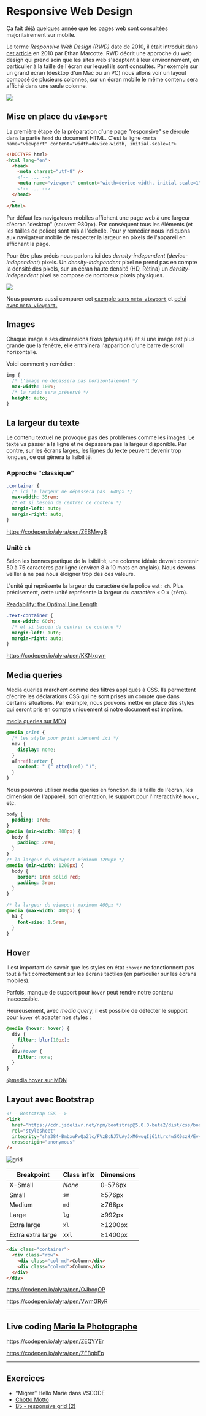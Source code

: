 # Responsive Web Design

Ça fait déjà quelques année que les pages web sont consultées majoritairement sur mobile.

Le terme _Responsive Web Design (RWD)_ date de 2010, il était introduit dans [cet article](https://alistapart.com/article/responsive-web-design/) en 2010 par Ethan Marcotte. RWD décrit une approche du web design qui prend soin que les sites web s'adaptent à leur environnement, en particulier à la taille de l'écran sur lequel ils sont consultés. Par exemple sur un grand écran (desktop d'un Mac ou un PC) nous allons voir un layout composé de plusieurs colonnes, sur un écran mobile le même contenu sera affiché dans une seule colonne.

![](https://wptemplates.pehaa.com/assets/alyra/diseno-web-responsive-design.jpg)

## Mise en place du `viewport`

La première étape de la préparation d'une page "responsive" se déroule dans la partie `head` du document HTML. C'est la ligne `<meta name="viewport" content="width=device-width, initial-scale=1">`

```html
<!DOCTYPE html>
<html lang="en">
  <head>
    <meta charset="utf-8" />
    <!-- ... -->
    <meta name="viewport" content="width=device-width, initial-scale=1" />
    <!-- ... -->
  </head>
  …
</html>
```

Par défaut les navigateurs mobiles affichent une page web à une largeur d'écran "desktop" (souvent 980px). Par conséquent tous les éléments (et les tailles de police) sont mis à l'échelle. Pour y remédier nous indiquons aux navigateur mobile de respecter la largeur en pixels de l'appareil en affichant la page.

Pour être plus précis nous parlons ici des _density-independent_ (_device-independent_) pixels. Un _density-independent_ pixel ne prend pas en compte la densité des pixels, sur un écran haute densité (HD, Rétina) un _density-independent_ pixel se compose de nombreux pixels physiques.

![](https://wptemplates.pehaa.com/assets/alyra/viewport.jpg)

Nous pouvons aussi comparer cet [exemple sans `meta viewport`](https://without-vp-meta.glitch.me/) et [celui avec `meta viewport`.](https://with-vp-meta.glitch.me/)

## Images

Chaque image a ses dimensions fixes (physiques) et si une image est plus grande que la fenêtre, elle entraînera l'apparition d'une barre de scroll horizontalle.

Voici comment y remédier :

```css
img {
  /* l'image ne dépassera pas horizontalement */
  max-width: 100%;
  /* la ratio sera préservé */
  height: auto;
}
```

## La largeur du texte

Le contenu textuel ne provoque pas des problèmes comme les images. Le texte va passer à la ligne et ne dépassera pas la largeur disponible. Par contre, sur les écrans larges, les lignes du texte peuvent devenir trop longues, ce qui gênera la lisibilité.

### Approche "classique"

```css
.container {
  /* ici la largeur ne dépassera pas  640px */
  max-width: 35rem;
  /* et si besoin de centrer ce contenu */
  margin-left: auto;
  margin-right: auto;
}
```

https://codepen.io/alyra/pen/ZEBMwgB

### Unité `ch`

Selon les bonnes pratique de la lisibilité, une colonne idéale devrait contenir 50 à 75 caractères par ligne (environ 8 à 10 mots en anglais). Nous devons veiller à ne pas nous éloigner trop des ces valeurs.

L'unité qui représente la largeur du caractère de la police est : `ch`. Plus précisement, cette unité représente la largeur du caractère « 0 » (zéro).

[Readability: the Optimal Line Length](https://baymard.com/blog/line-length-readability)

```css
.text-container {
  max-width: 60ch;
  /* et si besoin de centrer ce contenu */
  margin-left: auto;
  margin-right: auto;
}
```

https://codepen.io/alyra/pen/KKNxqym

## Media queries

Media queries marchent comme des filtres appliqués à CSS. Ils permettent d'écrire les déclarations CSS qui ne sont prises un compte que dans certains situations. Par exemple, nous pouvons mettre en place des styles qui seront pris en compte uniquement si notre document est imprimé.

[media queries sur MDN](https://developer.mozilla.org/en-US/docs/Web/CSS/Media_Queries/Using_media_queries)

```css
@media print {
  /* les style pour print viennent ici */
  nav {
    display: none;
  }
  a[href]:after {
    content: " (" attr(href) ")";
  }
}
```

Nous pouvons utiliser media queries en fonction de la taille de l'écran, les dimension de l'appareil, son orientation, le support pour l'interactivité `hover`, etc.

```css
body {
  padding: 1rem;
}
@media (min-width: 800px) {
  body {
    padding: 2rem;
  }
}
/* la largeur du viewport minimum 1200px */
@media (min-width: 1200px) {
  body {
    border: 1rem solid red;
    padding: 3rem;
  }
}
```

```css
/* la largeur du viewport maximum 400px */
@media (max-width: 400px) {
  h1 {
    font-size: 1.5rem;
  }
}
```

## Hover

Il est important de savoir que les styles en état `:hover` ne fonctionnent pas tout à fait correctement sur les écrans tactiles (en particulier sur les écrans mobiles).

Parfois, manque de support pour `hover` peut rendre notre contenu inaccessible.

Heureusement, avec _media query_, il est possible de détecter le support pour `hover` et adapter nos styles :

```css
@media (hover: hover) {
  div {
    filter: blur(10px);
  }
  div:hover {
    filter: none;
  }
}
```

[@media hover sur MDN](https://developer.mozilla.org/en-US/docs/Web/CSS/@media/hover)

## Layout avec Bootstrap

```html
<!-- Bootstrap CSS -->
<link
  href="https://cdn.jsdelivr.net/npm/bootstrap@5.0.0-beta2/dist/css/bootstrap.min.css"
  rel="stylesheet"
  integrity="sha384-BmbxuPwQa2lc/FVzBcNJ7UAyJxM6wuqIj61tLrc4wSX0szH/Ev+nYRRuWlolflfl"
  crossorigin="anonymous"
/>
```

![grid](https://assets.codepen.io/4515922/BlogArticle-BootstrapGrid.png)

<table class="table" style="width: 100%">
  <thead>
    <tr>
      <th>Breakpoint</th>
      <th>Class infix</th>
      <th>Dimensions</th>
    </tr>
  </thead>
  <tbody>
    <tr>
      <td>X-Small</td>
      <td><em>None</em></td>
      <td>0–576px</td>
    </tr>
    <tr>
      <td>Small</td>
      <td><code>sm</code></td>
      <td>≥576px</td>
    </tr>
    <tr>
      <td>Medium</td>
      <td><code>md</code></td>
      <td>≥768px</td>
    </tr>
    <tr>
      <td>Large</td>
      <td><code>lg</code></td>
      <td>≥992px</td>
    </tr>
    <tr>
      <td>Extra large</td>
      <td><code>xl</code></td>
      <td>≥1200px</td>
    </tr>
    <tr>
      <td>Extra extra large</td>
      <td><code>xxl</code></td>
      <td>≥1400px</td>
    </tr>
  </tbody>
</table>

```html
<div class="container">
  <div class="row">
    <div class="col-md">Column</div>
    <div class="col-md">Column</div>
  </div>
</div>
```

https://codepen.io/alyra/pen/OJboqOP

https://codepen.io/alyra/pen/VwmGRyR

---

## Live coding [Marie la Photographe](https://cdpn.io/alyra/debug/88d72ae8d0d2618620106b56c2bfbc52)

https://codepen.io/alyra/pen/ZEQYYEr

https://codepen.io/alyra/pen/ZEBqbEp

---

## Exercices

- “Migrer” Hello Marie dans VSCODE
- [Chotto Motto](https://github.com/pehaa/hardfork-ex-chotto-motto)
- [B5 - responsive grid (2)](https://codepen.io/alyra/pen/ExPZwWK)
